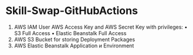 # Skill-Swap-GitHubActions

1. AWS IAM User AWS Access Key and AWS Secret Key with privileges:
      • S3 Full Access
      • Elastic Beanstalk Full Access
2. AWS S3 Bucket for storing Deployment Packages
3. AWS Elastic Beanstalk Application и Environment
